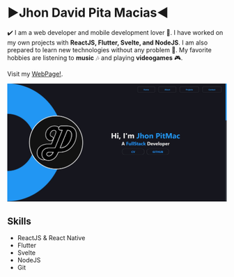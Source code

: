 # ▶️Jhon David Pita Macias◀️

✔️ I am a web developer and mobile development lover 📲. I have worked on my own projects with **ReactJS, Flutter, Svelte, and NodeJS**. I am also prepared to learn new technologies without any problem 👾. My favorite hobbies are listening to **music** 🎶 and playing **videogames** 🎮.

Visit my [WebPage!](https://jhonpitmac.vercel.app/).

![This is a alt text.](https://raw.githubusercontent.com/PitMac/PitMac/main/Untitled.jpg "Web Home")


## Skills
* ReactJS & React Native
* Flutter
* Svelte
* NodeJS
* Git
